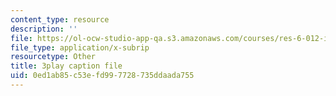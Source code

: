```yaml
---
content_type: resource
description: ''
file: https://ol-ocw-studio-app-qa.s3.amazonaws.com/courses/res-6-012-introduction-to-probability-spring-2018/0ed1ab85c53efd997728735ddaada755_O-dyKz5dpeY.srt
file_type: application/x-subrip
resourcetype: Other
title: 3play caption file
uid: 0ed1ab85-c53e-fd99-7728-735ddaada755
---
```

